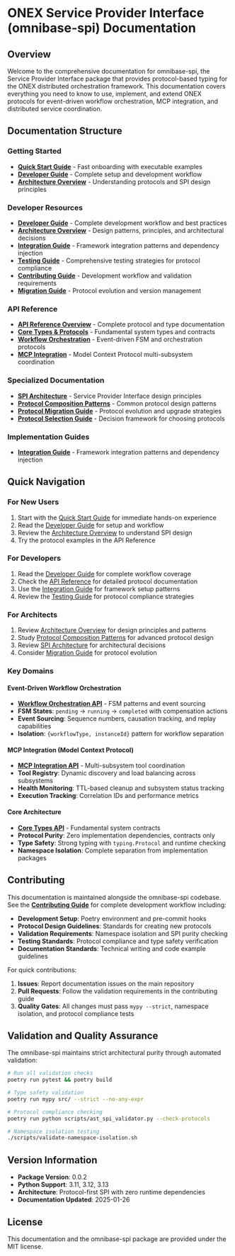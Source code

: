 # ONEX Service Provider Interface (omnibase-spi) Documentation

## Overview

Welcome to the comprehensive documentation for omnibase-spi, the Service Provider Interface package that provides protocol-based typing for the ONEX distributed orchestration framework. This documentation covers everything you need to know to use, implement, and extend ONEX protocols for event-driven workflow orchestration, MCP integration, and distributed service coordination.

## Documentation Structure

### Getting Started
- **[Quick Start Guide](quick-start.md)** - Fast onboarding with executable examples
- **[Developer Guide](developer-guide/README.md)** - Complete setup and development workflow
- **[Architecture Overview](architecture/README.md)** - Understanding protocols and SPI design principles

### Developer Resources
- **[Developer Guide](developer-guide/README.md)** - Complete development workflow and best practices
- **[Architecture Overview](architecture/README.md)** - Design patterns, principles, and architectural decisions
- **[Integration Guide](integration/README.md)** - Framework integration patterns and dependency injection
- **[Testing Guide](testing.md)** - Comprehensive testing strategies for protocol compliance
- **[Contributing Guide](contributing.md)** - Development workflow and validation requirements
- **[Migration Guide](migration.md)** - Protocol evolution and version management

### API Reference
- **[API Reference Overview](api-reference/README.md)** - Complete protocol and type documentation
- **[Core Types & Protocols](api-reference/core-types.md)** - Fundamental system types and contracts
- **[Workflow Orchestration](api-reference/workflow-orchestration.md)** - Event-driven FSM and orchestration protocols  
- **[MCP Integration](api-reference/mcp.md)** - Model Context Protocol multi-subsystem coordination

### Specialized Documentation
- **[SPI Architecture](architecture/spi-architecture.md)** - Service Provider Interface design principles
- **[Protocol Composition Patterns](protocol-composition-patterns.md)** - Common protocol design patterns
- **[Protocol Migration Guide](protocol-migration-guide.md)** - Protocol evolution and upgrade strategies
- **[Protocol Selection Guide](protocol-selection-guide.md)** - Decision framework for choosing protocols

### Implementation Guides
- **[Integration Guide](integration/README.md)** - Framework integration patterns and dependency injection

## Quick Navigation

### For New Users
1. Start with the [Quick Start Guide](quick-start.md) for immediate hands-on experience
2. Read the [Developer Guide](developer-guide/README.md) for setup and workflow
3. Review the [Architecture Overview](architecture/README.md) to understand SPI design
4. Try the protocol examples in the API Reference

### For Developers
1. Read the [Developer Guide](developer-guide/README.md) for complete workflow coverage
2. Check the [API Reference](api-reference/README.md) for detailed protocol documentation
3. Use the [Integration Guide](integration/README.md) for framework setup patterns
4. Review the [Testing Guide](testing.md) for protocol compliance strategies

### For Architects
1. Review [Architecture Overview](architecture/README.md) for design principles and patterns
2. Study [Protocol Composition Patterns](protocol-composition-patterns.md) for advanced protocol design
3. Review [SPI Architecture](architecture/spi-architecture.md) for architectural decisions
4. Consider [Migration Guide](migration.md) for protocol evolution

### Key Domains

#### Event-Driven Workflow Orchestration
- **[Workflow Orchestration API](api-reference/workflow-orchestration.md)** - FSM patterns and event sourcing
- **FSM States**: `pending` → `running` → `completed` with compensation actions
- **Event Sourcing**: Sequence numbers, causation tracking, and replay capabilities
- **Isolation**: `{workflowType, instanceId}` pattern for workflow separation

#### MCP Integration (Model Context Protocol)
- **[MCP Integration API](api-reference/mcp.md)** - Multi-subsystem tool coordination
- **Tool Registry**: Dynamic discovery and load balancing across subsystems
- **Health Monitoring**: TTL-based cleanup and subsystem status tracking
- **Execution Tracking**: Correlation IDs and performance metrics

#### Core Architecture
- **[Core Types API](api-reference/core-types.md)** - Fundamental system contracts
- **Protocol Purity**: Zero implementation dependencies, contracts only
- **Type Safety**: Strong typing with `typing.Protocol` and runtime checking
- **Namespace Isolation**: Complete separation from implementation packages

## Contributing

This documentation is maintained alongside the omnibase-spi codebase. See the **[Contributing Guide](contributing.md)** for complete development workflow including:

- **Development Setup**: Poetry environment and pre-commit hooks
- **Protocol Design Guidelines**: Standards for creating new protocols
- **Validation Requirements**: Namespace isolation and SPI purity checking
- **Testing Standards**: Protocol compliance and type safety verification
- **Documentation Standards**: Technical writing and code example guidelines

For quick contributions:
1. **Issues**: Report documentation issues on the main repository
2. **Pull Requests**: Follow the validation requirements in the contributing guide  
3. **Quality Gates**: All changes must pass `mypy --strict`, namespace isolation, and protocol compliance tests

## Validation and Quality Assurance

The omnibase-spi maintains strict architectural purity through automated validation:

```bash
# Run all validation checks
poetry run pytest && poetry build

# Type safety validation
poetry run mypy src/ --strict --no-any-expr

# Protocol compliance checking
poetry run python scripts/ast_spi_validator.py --check-protocols

# Namespace isolation testing
./scripts/validate-namespace-isolation.sh
```

## Version Information

- **Package Version**: 0.0.2  
- **Python Support**: 3.11, 3.12, 3.13
- **Architecture**: Protocol-first SPI with zero runtime dependencies
- **Documentation Updated**: 2025-01-26

## License

This documentation and the omnibase-spi package are provided under the MIT license.